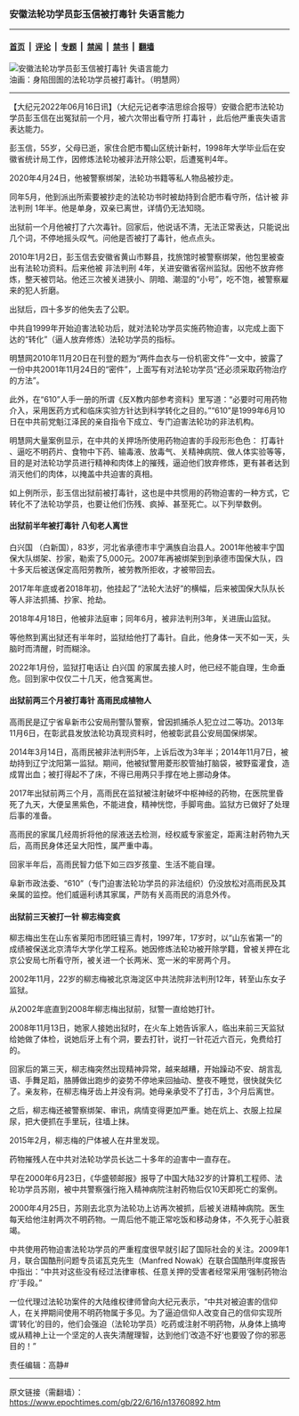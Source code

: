 ### 安徽法轮功学员彭玉信被打毒针 失语言能力

---

#### [首页](../../../..?n13760892) &nbsp;|&nbsp; [评论](../../../../../epoch-comment?n13760892) &nbsp;|&nbsp; [专题](../../../../../epoch-special?n13760892) &nbsp;|&nbsp; [禁闻](../../../../../epoch-news?n13760892) &nbsp;|&nbsp; [禁书](../../../../../books?n13760892) &nbsp;|&nbsp; [翻墙](https://github.com/gfw-breaker/nogfw/blob/master/README.md?n13760892)


<div><img alt="安徽法轮功学员彭玉信被打毒针 失语言能力" class="attachment-djy_600_400 size-djy_600_400 wp-post-image" src="https://i.epochtimes.com/assets/uploads/2022/06/id13761129-d60fa9268a1483f1fb75619248658b2f-600x400.jpg"/>
<div class="caption">
 油画：身陷囹圄的法轮功学员被打毒针。（明慧网）
</div></div><hr/><div class="post_content" id="artbody" itemprop="articleBody">
 <!-- article content begin -->
 <p>
  【大纪元2022年06月16日讯】（大纪元记者李洁思综合报导）安徽合肥市法轮功学员彭玉信在出冤狱前一个月，被六次带出看守所
  <ok href="https://www.epochtimes.com/gb/tag/%E6%89%93%E6%AF%92%E9%92%88.html">
   打毒针
  </ok>
  ，此后他严重丧失语言表达能力。
 </p>
 <p>
  彭玉信，55岁，父母已逝，家住合肥市蜀山区统计新村，1998年大学毕业后在安徽省统计局工作，因修炼法轮功被非法开除公职，后遭冤判4年。
 </p>
 <p>
  2020年4月24日，他被警察绑架，法轮功书籍等私人物品被抄走。
 </p>
 <p>
  同年5月，他到派出所索要被抄走的法轮功书时被劫持到合肥市看守所，估计被
  <ok href="https://www.epochtimes.com/gb/tag/%E9%9D%9E%E6%B3%95%E5%88%A4%E5%88%91.html">
   非法判刑
  </ok>
  1年半。他是单身，双亲已离世，详情仍无法知晓。
 </p>
 <p>
  出狱前一个月他被打了六次毒针。回家后，他说话不清，无法正常表达，只能说出几个词，不停地摇头叹气。问他是否被打了毒针，他点点头。
 </p>
 <p>
  2010年1月2日，彭玉信去安徽省黄山市黟县，找旅馆时被警察绑架，他包里被查出有法轮功资料。后来他被
  <ok href="https://www.epochtimes.com/gb/tag/%E9%9D%9E%E6%B3%95%E5%88%A4%E5%88%91.html">
   非法判刑
  </ok>
  4年，关进安徽省宿州监狱。因他不放弃修炼，整天被罚站。他还三次被关进狭小、阴暗、潮湿的“小号”，吃不饱，被警察雇来的犯人折磨。
 </p>
 <p>
  出狱后，四十多岁的他失去了公职。
 </p>
 <p>
  中共自1999年开始迫害法轮功后，就对法轮功学员实施药物迫害，以完成上面下达的“转化”（逼人放弃修炼）法轮功学员的指标。
 </p>
 <p>
  明慧网2010年11月20日在刊登的题为“两件血衣与一份机密文件”一文中，披露了一份中共2001年11月24日的“密件”，上面写有对法轮功学员“还必须采取药物治疗的方法”。
 </p>
 <p>
  此外，在“610”人手一册的所谓《反X教内部参考资料》里写道：“必要时可用药物介入，采用医药方式和临床实验方针达到科学转化之目的。”“610”是1999年6月10日在中共前党魁江泽民的亲自指令下成立、专门迫害法轮功的非法机构。
 </p>
 <p>
  明慧网大量案例显示，在中共的关押场所使用药物迫害的手段形形色色：
  <ok href="https://www.epochtimes.com/gb/tag/%E6%89%93%E6%AF%92%E9%92%88.html">
   打毒针
  </ok>
  、逼吃不明药片、食物中下药、输毒液、放毒气、关精神病院、做人体实验等等，目的是对法轮功学员进行精神和肉体上的摧残，逼迫他们放弃修炼，更有甚者达到消灭他们的肉体，以掩盖中共迫害的真相。
 </p>
 <p>
  如上例所示，彭玉信出狱前被打毒针，这也是中共惯用的药物迫害的一种方式，它转化不了法轮功学员，也要让他们伤残、疯掉、甚至死亡。以下列举数例。
 </p>
 <h4>
  出狱前半年被打毒针 八旬老人离世
 </h4>
 <p>
  <ok href="https://www.epochtimes.com/gb/tag/%E7%99%BD%E5%85%B4%E5%9B%BD.html">
   白兴国
  </ok>
  （白新国），83岁，河北省承德市丰宁满族自治县人。2001年他被丰宁国保大队绑架、抄家，勒索了5,000元。2007年再被绑架到到承德市国保大队，四十多天后被送保定高阳劳教所，被劳教所拒收，才被带回去。
 </p>
 <p>
  2017年年底或者2018年初，他挂起了“法轮大法好”的横幅，后来被国保大队队长等人非法抓捕、抄家、抢劫。
 </p>
 <p>
  2018年4月18日，他被非法庭审；同年6月，被非法判刑3年，关进唐山监狱。
 </p>
 <p>
  等他熬到离出狱还有半年时，监狱给他打了毒针。自此，他身体一天不如一天，头脑时而清醒，时而糊涂。
 </p>
 <p>
  2022年1月份，监狱打电话让
  <ok href="https://www.epochtimes.com/gb/tag/%E7%99%BD%E5%85%B4%E5%9B%BD.html">
   白兴国
  </ok>
  的家属去接人时，他已经不能自理，生命垂危。回到家中仅仅二十几天，他含冤离世。
 </p>
 <h4>
  出狱前两三个月被打毒针 高雨民成植物人
 </h4>
 <p>
  高雨民是辽宁省阜新市公安局刑警队警察，曾因抓捕杀人犯立过二等功。2013年11月6日，在彰武县发放法轮功真现资料时，他被彰武县公安局国保绑架。
 </p>
 <p>
  2014年3月14日，高雨民被非法判刑5年，上诉后改为3年半；2014年11月7日，被劫持到辽宁沈阳第一监狱。期间，他被狱警用菱形胶管抽打脑袋，被野蛮灌食，造成胃出血；被打得起不了床，不得已用两只手撑在地上挪动身体。
 </p>
 <p>
  2017年出狱前两三个月，高雨民在监狱被注射破坏中枢神经的药物，在医院里昏死了九天，大便呈黑紫色，不能进食，精神恍惚，手脚弯曲。监狱方已做好了处理后事的准备。
 </p>
 <p>
  高雨民的家属几经周折将他的尿液送去检测，经权威专家鉴定，距离注射药物九天后，高雨民身体还呈大阳性，属严重中毒。
 </p>
 <p>
  回家半年后，高雨民智力低下如三四岁孩童、生活不能自理。
 </p>
 <p>
  阜新市政法委、“610”（专门迫害法轮功学员的非法组织）仍没放松对高雨民及其亲属的监控。他们威逼利诱其家属，严防有关高雨民的消息外传。
 </p>
 <h4>
  出狱前三天被打一针 柳志梅变疯
 </h4>
 <p>
  柳志梅出生在山东省莱阳市团旺镇三青村，1997年，17岁时，以“山东省第一”的成绩被保送北京清华大学化学工程系。她因修炼法轮功被开除学籍，曾被关押在北京公安局七所看守所，被关进一个长两米、宽一米的牢房两个月。
 </p>
 <p>
  2002年11月，22岁的柳志梅被北京海淀区中共法院非法判刑12年，转至山东女子监狱。
 </p>
 <p>
  从2002年底直到2008年柳志梅出狱前，狱警一直给她打针。
 </p>
 <p>
  2008年11月13日，她家人接她出狱时，在火车上她告诉家人，临出来前三天监狱给她做了体检，说她后牙上有个洞，要去打针，说打一针花近六百元，免费给打的。
 </p>
 <p>
  回家后的第三天，柳志梅突然出现精神异常，越来越糟，开始躁动不安、胡言乱语、手舞足蹈，胳膊做出跑步的姿势不停地来回抽动、整夜不睡觉，很快就失忆了。亲友称，在柳志梅牙齿上并没有洞。她母亲承受不了打击，3个月后离世。
 </p>
 <p>
  之后，柳志梅还被警察绑架、审讯，病情变得更加严重。她在炕上、衣服上拉屎尿，把大便抓在手里玩，往墙上抹。
 </p>
 <p>
  2015年2月，柳志梅的尸体被人在井里发现。
 </p>
 <p>
  药物摧残人在中共对法轮功学员长达二十多年的迫害中一直存在。
 </p>
 <p>
  早在2000年6月23日，《华盛顿邮报》报导了中国大陆32岁的计算机工程师、法轮功学员苏刚，被中共警察强行拖入精神病院注射药物后仅10天即死亡的案例。
 </p>
 <p>
  2000年4月25日，苏刚去北京为法轮功上访再次被抓，后被关进精神病院。医生每天给他注射两次不明药物。一周后他不能正常吃饭和移动身体，不久死于心脏衰竭。
 </p>
 <p>
  中共使用药物迫害法轮功学员的严重程度很早就引起了国际社会的关注。2009年1月，联合国酷刑问题专员诺瓦克先生（Manfred Nowak）在联合国酷刑年度报告中指出：“中共对这些没有经过法律审核、任意关押的受害者经常采用‘强制药物治疗’手段。”
 </p>
 <p>
  一位代理过法轮功案件的大陆维权律师曾向大纪元表示，“中共对被迫害的信仰人，在关押期间使用不明药物属于多见。为了逼迫信仰人改变自己的信仰实现所谓‘转化’的目的，他们会强迫（法轮功学员）吃药或注射不明药物，从身体上搞垮或从精神上让一个坚定的人丧失清醒理智，达到他们‘改造不好’也要毁了你的邪恶目的！”
 </p>
 <p>
  责任编辑：高静#
 </p>
 <!-- article content end -->
 <div id="below_article_ad">
 </div>
</div>


---

原文链接（需翻墙）：https://www.epochtimes.com/gb/22/6/16/n13760892.htm